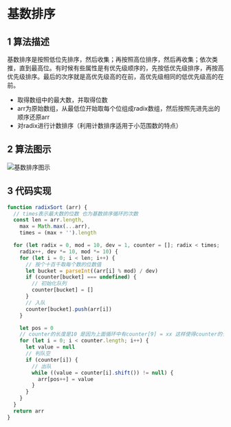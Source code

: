 # 基数排序

## 1 算法描述

基数排序是按照低位先排序，然后收集；再按照高位排序，然后再收集；依次类推，直到最高位。有时候有些属性是有优先级顺序的，先按低优先级排序，再按高优先级排序。最后的次序就是高优先级高的在前，高优先级相同的低优先级高的在前。

* 取得数组中的最大数，并取得位数
* arr为原始数组，从最低位开始取每个位组成radix数组，然后按照先进先出的顺序还原arr
* 对radix进行计数排序（利用计数排序适用于小范围数的特点）

## 2 算法图示

![基数排序图示](/sort/radixSort.gif)

## 3 代码实现

```js
function radixSort (arr) {
  // times表示最大数的位数 也为基数排序循环的次数
  const len = arr.length,
    max = Math.max(...arr),
    times = (max + '').length

  for (let radix = 0, mod = 10, dev = 1, counter = []; radix < times;
    radix++, dev *= 10, mod *= 10) {
    for (let i = 0; i < len; i++) {
      // 按个十百千取每个数的位数值
      let bucket = parseInt((arr[i] % mod) / dev)
      if (counter[bucket] === undefined) {
        // 初始化队列
        counter[bucket] = []
      }
      // 入队
      counter[bucket].push(arr[i])
    }

    let pos = 0
    // counter的长度是10 是因为上面循环中有counter[9] = xx 这样使得counter的长度是10
    for (let i = 0; i < counter.length; i++) {
      let value = null
      // 判队空
      if (counter[i]) {
        // 出队
        while ((value = counter[i].shift()) != null) {
          arr[pos++] = value
        }
      }
    }
  }
  return arr
}
```